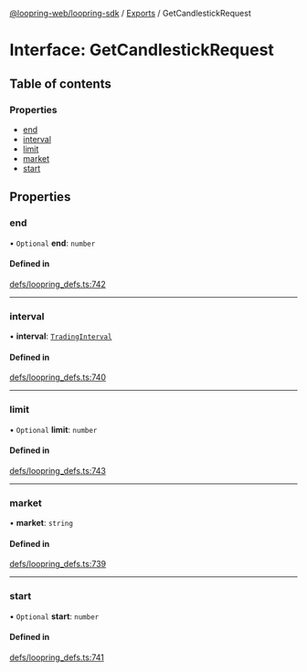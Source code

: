 [@loopring-web/loopring-sdk](../README.md) / [Exports](../modules.md) / GetCandlestickRequest

# Interface: GetCandlestickRequest

## Table of contents

### Properties

- [end](GetCandlestickRequest.md#end)
- [interval](GetCandlestickRequest.md#interval)
- [limit](GetCandlestickRequest.md#limit)
- [market](GetCandlestickRequest.md#market)
- [start](GetCandlestickRequest.md#start)

## Properties

### end

• `Optional` **end**: `number`

#### Defined in

[defs/loopring_defs.ts:742](https://github.com/Loopring/loopring_sdk/blob/24fdf4c/src/defs/loopring_defs.ts#L742)

___

### interval

• **interval**: [`TradingInterval`](../enums/TradingInterval.md)

#### Defined in

[defs/loopring_defs.ts:740](https://github.com/Loopring/loopring_sdk/blob/24fdf4c/src/defs/loopring_defs.ts#L740)

___

### limit

• `Optional` **limit**: `number`

#### Defined in

[defs/loopring_defs.ts:743](https://github.com/Loopring/loopring_sdk/blob/24fdf4c/src/defs/loopring_defs.ts#L743)

___

### market

• **market**: `string`

#### Defined in

[defs/loopring_defs.ts:739](https://github.com/Loopring/loopring_sdk/blob/24fdf4c/src/defs/loopring_defs.ts#L739)

___

### start

• `Optional` **start**: `number`

#### Defined in

[defs/loopring_defs.ts:741](https://github.com/Loopring/loopring_sdk/blob/24fdf4c/src/defs/loopring_defs.ts#L741)

